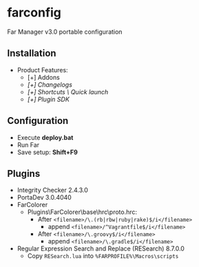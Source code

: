 # farconfig
Far Manager v3.0 portable configuration


## Installation
* Product Features:
  * [+] Addons
  * _[+] Changelogs_
  * _[+] Shortcuts \\ Quick launch_
  * _[+] Plugin SDK_

## Configuration
* Execute **deploy.bat**
* Run Far
* Save setup: **Shift+F9**

## Plugins
* Integrity Checker 2.4.3.0
* PortaDev 3.0.4040
* FarColorer
  * Plugins\FarColorer\base\hrc\proto.hrc:
    * After `<filename>/\.(rb|rbw|ruby|rake)$/i</filename>`
      * append `<filename>/^Vagrantfile$/i</filename>` 
    * After `<filename>/\.groovy$/i</filename>`
      * append `<filename>/\.gradle$/i</filename>` 
* Regular Expression Search and Replace (RESearch) 8.7.0.0
  * Copy `RESearch.lua` into `%FARPROFILE%\Macros\scripts`
